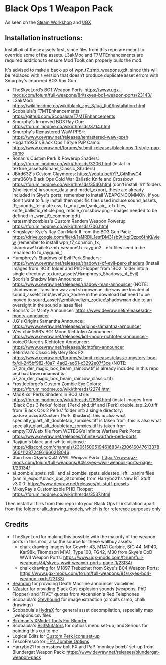 # Black Ops 1 Weapon Pack

As seen on the [Steam Workshop](https://steamcommunity.com/sharedfiles/filedetails/?id=2987931258) and [UGX](https://www.ugx-mods.com/forum/mod-releases/75/black-ops-1-zombies-weapon-pack/23821/)

## Installation instructions:

Install *all* of these assets first, since files from this repo are meant to override some of the assets. L3akMod and T7MTEnhancements are required additions to ensure Mod Tools can properly build the mod.

It's advised to make a back-up of wpn_t7_zmb_weapons.gdt, since this will be replaced with a version that doesn't produce duplicate asset errors with Smurphy's Improved BO3 Ray Gun

* TheSkyeLord's BO1 Weapon Ports: https://www.ugx-mods.com/forum/full-weapons/84/skyes-bo1-weapon-ports/23143/
* L3akMod: https://wiki.modme.co/wiki/black_ops_3/lua_(lui)/Installation.html
* Scobalula's T7MTEnhancements: https://github.com/Scobalula/T7MTEnhancements
* Smurphy's Improved BO3 Ray Gun: https://forum.modme.co/wiki/threads/3714.html
* Smurphy's Remastered WaW PPSh: https://www.devraw.net/releases/remastered-waw-ppsh
* Hogarth935's Black Ops 1 Style PaP Camo: https://www.devraw.net/forums/submit-releases/black-ops-1-style-pap-camo
* Ronan's Custom Perk & Powerup Shaders: https://forum.modme.co/wiki/threads/3206.html (install in texture_assets\Ronans_Classic_Shaders)
* JBird632's Custom Claymores: https://youtu.be/iYP_CdMhwG4
* pmr360's Black Ops Cold War Ballistic Knife and Crossbow https://forum.modme.co/wiki/threads/3540.html (don't install 'h1' folders (shellejects) in source_data and model_export, these are already included in Skye's ports; remember to install WEAPON COMMON, if you don't want to fully install then specific files used include sound_assets, t9_sounds_template.csv, fx_muz_md_smk_air_ .efx files, knife_ballistic_reticle.png, reticle_crossbow.png - images needed to be defined in _wpn_t9_common.gdt)
* natesmithzombies's Custom Random Weapon Powerup: https://forum.modme.co/wiki/threads/706.html
* Kingslayer Kyle's Ray Gun Mark II from the BO3 Gun Pack: https://drive.google.com/file/d/1aMRDiL1esfDM31sb9tIlkgiQzpx6fnKj/view (remember to install wpn_t7_common_fx, share\raw\fx\dlc5\zmb_weapon\fx_raygun2_ .efx files need to be renamed to fx_raygunii_)
* Humphrey's Shadows of Evil Perk Shaders: https://www.devraw.net/releases/shadows-of-evil-perk-shaders (install images from 'BO3' folder and PhD Flopper from 'BO2' folder into a single directory: texture_assets\Humphreys_Shadows_of_Evil)
* Booris's Shadow Man Announcer: https://www.devraw.net/releases/shadow-man-announcer (NOTE: shadowman_transition.wav and shadowman_die.wav are located at sound_assets\zmb\level\zm_zod\ee in the download but need to be moved to sound_assets\zmb\level\zm_zod\ee\shadowman due to an oversight in the sound aliases file)
* Booris's Dr Monty Announcer: https://www.devraw.net/releases/dr.-monty-announcer
* J.G's Origins Samantha Announcer: https://www.devraw.net/releases/origins-samantha-announcer
* Westchief596's BO1 Moon Richtofen Announcer: https://www.devraw.net/releases/bo1-moon-richtofen-announcer-
* VoiceOfJared's Richtofen Announcer: https://www.devraw.net/releases/richtofen-announcer
* BetiroVal's Classic Mystery Box FX: https://www.devraw.net/forums/submit-releases/classic-mystery-box-fx/dl-245bf982-f8a7-4ad2-ac61-c3292e07f3ce (NOTE: p7_zm_der_magic_box_beam_rainbow.tif is already included in this repo and has been renamed to p7_zm_der_magic_box_beam_rainbow_classic.tif)
* FrostIceforge's Custom Zombie Eye Colors: https://forum.modme.co/wiki/threads/2274.html
* MadKixs' Perks Shaders in BO3 style: https://forum.modme.co/wiki/threads/2836.html (install images from 'Black Ops 3 Perks' folder, [Perk] phd.tiff and [Perk] double_tap_2.0.tiff from 'Black Ops 2 Perks' folder into a single directory: texture_assets\Custom_Perk_Shaders), this is also what specialty_giant_alt_doubletap_zombies.tiff is taken from, this is also what specialty_giant_alt_doubletap_zombies.tiff is taken from
* emptyFXIW.efx file from WETEGG's Infinite Warfare Perk Ports: https://www.devraw.net/releases/infinite-warfare-perk-ports
* Rayjiun's black-and-white visionset: https://discord.com/channels/230615005194616834/230616047613378560/1128724861666218046
* Sten from Skye's CoD WWII Weapon Ports: https://www.ugx-mods.com/forum/full-weapons/84/skyes-wwii-weapon-ports-page-1/23134/
* ai_zombie_spets_roll_ and ai_zombie_spets_sidestep_left_ .xanim files (xanim_export\black_ops_3\zombie) from Harrybo21's New BT Stuff v3.0.0: https://www.devraw.net/releases/bt-stuff-presets
* MikeyRay's Customizable PHD Flopper: https://forum.modme.co/wiki/threads/3537.html

Then install all files from this repo into your Black Ops III installation apart from the folder chalk_drawing_models, which is for reference purposes only

## Credits

* TheSkyeLord for making this possible with the majority of the weapon ports in this mod, also the source for these wallbuy assets:
  * chalk drawing images for Gewehr 43, M1A1 Carbine, StG 44, MP40, Kar98k, Thompson M1A1, Type 100, FG42, M30 from Skye's CoD WWII Weapon Ports: https://www.ugx-mods.com/forum/full-weapons/84/skyes-wwii-weapon-ports-page-1/23134/
  * chalk drawing for M1897 Trebuchet from Skye's BO4 Weapon Ports: https://www.ugx-mods.com/forum/full-weapons/84/skyes-bo4-weapon-ports/23133/ 
* [Beandon](https://steamcommunity.com/id/Beandon11) for providing Death Machine announcer voicelines
* [N7aster](https://steamcommunity.com/profiles/76561199467224180) for providing Black Ops explosion sounds (weapons, PhD Flopper) and "FIVE" quotes from Ascension's Red Telephones
* Scobalula's [Greyhound](https://github.com/Scobalula/Greyhound) for image extraction (circuits camo, chalk drawings)
* Scobabula's [HydraX](https://github.com/Scobalula/HydraX) for general asset decompilation, especially map _weapons.csv files
* [Birdman's XModel Tools For Blender](https://github.com/Wast-3/birdmans-xmodel-tools-for-blender)
* Scobalula's [Bo3Mutators](https://github.com/Scobalula/Bo3Mutators) for options menu set-up, and Serious for pointing this out to me
* Logical Edits for [Custom Perk Icons set-up](https://www.youtube.com/watch?v=m_HqGZy0afs&feature=youtu.be)
* TescoFresco for [TF's Zombie Options](https://github.com/tescfresc/TFs-Zombie-Options)
* Harrybo21 for crossbow bolt FX and PaP 'monkey bomb' set-up from Blundergat Weapon Pack: https://www.devraw.net/releases/blundergat-weapon-pack